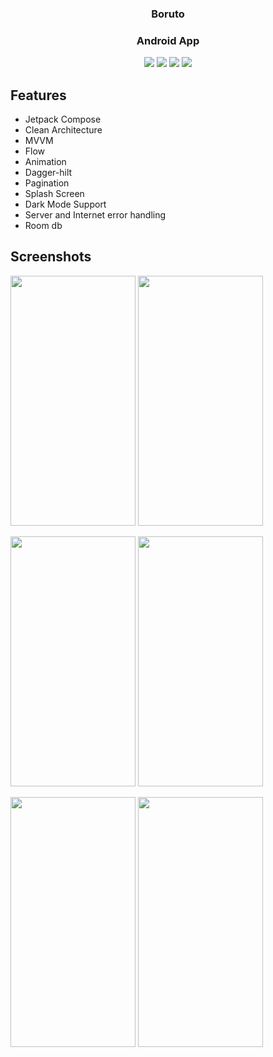 <h3 align="center" style="font-weight:bold">Boruto</h2>
<h3 align="center">Android App</h3>

<p align="center">
 <img src="https://img.shields.io/badge/GitHub-echolocation19-blue">
 <img src="https://img.shields.io/github/stars/echolocation19/boruto-app?label=Stars">
 <img src="https://img.shields.io/github/forks/echolocation19/boruto-app?label=Forks">
 <img src="https://img.shields.io/github/last-commit/echolocation19/boruto-app?color=blue&label=Last%20commit">
</p>

## Features
* Jetpack Compose
* Clean Architecture
* MVVM
* Flow
* Animation
* Dagger-hilt
* Pagination
* Splash Screen
* Dark Mode Support
* Server and Internet error handling
* Room db 


## Screenshots
<p>
  <img src="https://user-images.githubusercontent.com/52505948/172027053-e0e32078-993c-49ca-a503-25107d3a47ce.jpg" width="200" height="400" />
  <img src="https://user-images.githubusercontent.com/52505948/172027060-92ef3370-1d79-4b41-948c-1a6c70b79773.jpg" width="200" height="400" />
</p>

<p>
  <img src="https://user-images.githubusercontent.com/52505948/172027084-b7878fe1-7795-47ef-8194-00b44912fb01.png" width="200" height="400" />
  <img src="https://user-images.githubusercontent.com/52505948/172027091-63dc226a-a833-4d9c-be9f-20e7ff420414.png" width="200" height="400" />
</p>

<p>
  <img src="https://user-images.githubusercontent.com/52505948/172027104-f25dc96a-3502-4ca0-9343-1929ee8ff5d0.png" width="200" height="400" />
  <img src="https://user-images.githubusercontent.com/52505948/172027120-a63a3eb0-8c14-4d03-80ab-0db78b1e8d73.png" width="200" height="400" />
<p>
